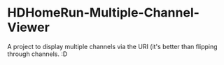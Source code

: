 # HDHomeRun-Multiple-Channel-Viewer
A project to display multiple channels via the URI (it's better than flipping through channels. :D
